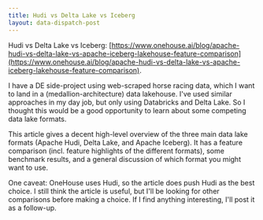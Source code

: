 ```yaml
---
title: Hudi vs Delta Lake vs Iceberg
layout: data-dispatch-post
---
```


Hudi vs Delta Lake vs Iceberg: [https://www.onehouse.ai/blog/apache-hudi-vs-delta-lake-vs-apache-iceberg-lakehouse-feature-comparison](https://www.onehouse.ai/blog/apache-hudi-vs-delta-lake-vs-apache-iceberg-lakehouse-feature-comparison).

I have a DE side-project using web-scraped horse racing data, which I want to land in a (medallion-architecture) data
lakehouse. I've used similar approaches in my day job, but only using Databricks and Delta Lake. So I thought this
would be a good opportunity to learn about some competing data lake formats.

This article gives a decent high-level overview of the three main data lake formats (Apache Hudi, Delta Lake, and
Apache Iceberg). It has a feature comparison (incl. feature highlights of the different formats), some benchmark
results, and a general discussion of which format you might want to use.

One caveat: OneHouse uses Hudi, so the article does push Hudi as the best choice. I still think the article is useful,
but I'll be looking for other comparisons before making a choice. If I find anything interesting, I'll post it as a
follow-up.

